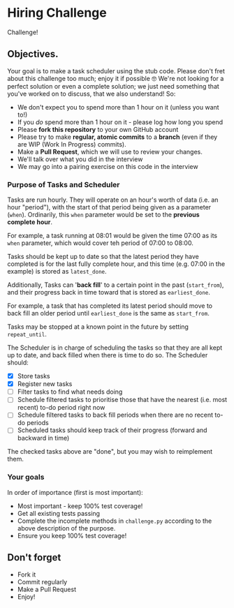 # Hiring Challenge
Challenge!

## Objectives.
Your goal is to make a task scheduler using the stub code. Please don't fret
about this challenge too much; enjoy it if possible 🤓
We're not looking for a perfect solution or even a complete solution; we just
need something that you've worked on to discuss, that we also understand! So:

- We don't expect you to spend more than 1 hour on it (unless you want to!)
- If you *do* spend more than 1 hour on it - please log how long you spend
- Please **fork this repository** to your own GitHub account
- Please try to make **regular, atomic commits** to a **branch** (even if they are WIP (Work In Progress) commits).
- Make a **Pull Request**, which we will use to review your changes.
- We'll talk over what you did in the interview
- We may go into a pairing exercise on this code in the interview

### Purpose of Tasks and Scheduler

Tasks are run hourly. They will operate on an hour's worth of data (i.e. an hour
"period"), with the start of that period being given as a parameter (`when`).
Ordinarily, this `when` parameter would be set to the **previous complete hour**.


For example, a task running at 08:01 would be given the time 07:00 as
its `when` parameter, which would cover teh period of 07:00 to 08:00.


Tasks should be kept up to date so that the latest period they have completed is
for the last fully complete hour, and this time (e.g. 07:00 in the example) is
stored as `latest_done`.


Additionally, Tasks can '**back fill**' to a certain point in the past
(`start_from`), and their progress back in time toward that is stored as
`earliest_done`.

For example, a task that has completed its latest period
should move to back fill an older period until `earliest_done` is the same as
`start_from`.


Tasks may be stopped at a known point in the future by setting `repeat_until`.


The Scheduler is in charge of scheduling the tasks so that they are all kept up
to date, and back filled when there is time to do so. The Scheduler should:
- [x] Store tasks
- [x] Register new tasks
- [ ] Filter tasks to find what needs doing
- [ ] Schedule filtered tasks to prioritise those that have the nearest (i.e. most recent) to-do period right now
- [ ] Schedule filtered tasks to back fill periods when there are no recent to-do periods
- [ ] Scheduled tasks should keep track of their progress (forward and backward in time)

The checked tasks above are "done", but you may wish to reimplement them.

### Your goals
In order of importance (first is most important):

- Most important - keep 100% test coverage!
- Get all existing tests passing
- Complete the incomplete methods in `challenge.py` according to the above description of the purpose.
- Ensure you keep 100% test coverage!

## Don't forget

- Fork it
- Commit regularly
- Make a Pull Request
- Enjoy!
